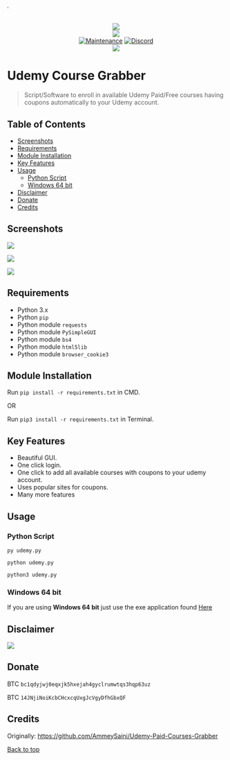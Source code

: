 ###### .
<p align="center">
    <img src="https://github.com/techtanic/Udemy-Course-Grabber/blob/master/UCG-logo.png?raw=true">
    <br/>
    <img src="https://forthebadge.com/images/badges/made-with-python.svg">
    <br/>
    <a href="https://github.com/techtanic/Udemy-Course-Grabber/graphs/commit-activity"><img alt="Maintenance" src="https://img.shields.io/badge/Maintained%3F-yes-green.svg?style=for-the-badge"></a>
    <a target="_blank" href="https://discord.gg/wFsfhJh4Rh"><img alt="Discord" src="https://img.shields.io/discord/703266580846346361.svg?label=Discord&logo=Discord&colorB=7289da&style=for-the-badge"></a>
    <br/>
    <a href="https://github.com/techtanic/Udemy-Course-Grabber"><img src="https://cdn.discordapp.com/attachments/740211892148109373/811161354366353419/standard_8.gif"></a>
</p>


# Udemy Course Grabber

> Script/Software to enroll in available Udemy Paid/Free courses having coupons automatically to your Udemy account.


## Table of Contents

- [Screenshots](#screenshots)
- [Requirements](#requirements)
- [Module Installation](#module-installation)
- [Key Features](#key-features)
- [Usage](#usage)
  - [Python Script](#python-script)
  - [Windows 64 bit](#windows-64-bit)
- [Disclaimer](#disclaimer)
- [Donate](#donate)
- [Credits](#credits)

 
## Screenshots

![](https://cdn.discordapp.com/attachments/678549756942876692/806556442383220786/unknown.png)

![](https://cdn.discordapp.com/attachments/678549756942876692/806555709260693524/image_5.png)

![](https://cdn.discordapp.com/attachments/678549756942876692/806555017057796136/image_4.png)


## Requirements

- Python 3.x
- Python `pip`
- Python module `requests`
- Python module `PySimpleGUI`
- Python module `bs4`
- Python module `html5lib`
- Python module `browser_cookie3`


## Module Installation

Run	`pip install -r requirements.txt` in CMD.

OR

Run `pip3 install -r requirements.txt` in Terminal.


## Key Features

- Beautiful GUI.
- One click login.
- One click to add all available courses with coupons to your udemy account.
- Uses popular sites for coupons.
- Many more features


## Usage

### Python Script

`py udemy.py`

`python udemy.py`

`python3 udemy.py`

### Windows 64 bit

 If you are using **Windows 64 bit** just use the exe application found [Here](https://github.com/techtanic/Udemy-Course-Grabber/releases)


## Disclaimer
![](https://cdn.discordapp.com/attachments/749247352073617518/785906195767754753/unknown.png)


## Donate

BTC `bc1qdyjwj0eqxjk5hxejah4gyclrumwtqs3hqp63uz` 

BTC `14JNjiNoiKcbCHcxcqUxgJcVgyDfhGbxQF`

## Credits 

Originally: https://github.com/AmmeySaini/Udemy-Paid-Courses-Grabber

[Back to top](#)
